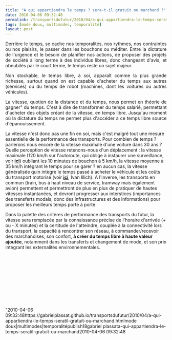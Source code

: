 ```yaml
---
title: "A qui appartiendra le temps ? sera-t-il gratuit ou marchand ?"
date: 2010-04-06 09:32:48
permalink: /transportsdufutur/2010/04/a-qui-appartiendra-le-temps-seratil-gratuit-ou-marchand.html
tags: [mode doux, multimodes, temporalité]
layout: post
---
```


<p style="TEXT-ALIGN: justify">Derrière le temps, se cache nos temporalités, nos rythmes, nos contraintes ou nos plaisirs, le passer dans les bouchons ou méditer. Entre la dictature de l'urgence et le besoin de planifier nos actions, de proposer des projets de société à long terme à des individus libres, donc changeant d'avis, et obnubilés par le court terme, le temps reste un sujet majeur.</p> <p style="TEXT-ALIGN: justify">Non stockable, le temps libre, à soi, apparaît comme la plus grande richesse, surtout quand on est capable d'acheter du temps aux autres (services) ou du temps de robot (machines, dont les voitures ou autres véhicules).</p> <p style="TEXT-ALIGN: justify">La vitesse, quotien de la distance et du temps, nous permet en théorie de gagner" du temps. C'est à dire de transformer du temps salarié, permettant d'acheter des objets créant de la vitesse, en temps libre. Jusqu'au moment où la dictature du temps ne permet plus d'accéder à ce temps libre source d'épanouissement.</p> <p style=""TEXT-ALIGN: justify""> </p>  <!--more-->  <p style=""TEXT-ALIGN: justify"">La vitesse n'est donc pas une fin en soi, mais c'est malgré tout une mesure essentielle de la performance des transports. Pour combien de temps ? parlerons nous encore de la vitesse maximale d'une voiture dans 30 ans ? Quelle perception de vitesse retenons-nous d'un déplacement : la vitesse maximale (120 km/h sur l'autoroute, qui oblige à instaurer une surveillance, voir <strong><span style=""text-decoration: underline><a href="https://gabrielplassat.github.io/transportsdufutur/2010/03/apres-la-surveillance-la-sousveillance.html"" target=""_blank"">ici</a></span></strong>) oubliant les 10 minutes de bouchon à 5 km/h, la vitesse moyenne à 35 km/h intégrant le temps pour se garer ? en aucun cas, la vitesse généralisée quin intègre le temps passé à acheter le véhicule et les coûts du transport motorisé (voir <strong><span style=""text-decoration: underline><a href=""http://fr.wikipedia.org/wiki/Ivan_Illich"" target=""_blank"">ici</a></span></strong>, Ivan Illich). A l'inverse, les transports en commun (train, bus à haut niveau de service, tramway mais également avion) permettent et permettront de plus en plus de pratiquer de hautes vitesses instantanées, et devront progresser aux interstices (importances des transferts modals, donc des infrastructures et des informations) pour proposer les meilleurs temps porte à porte.</p> <p style=""TEXT-ALIGN: justify"">Dans la palette des critères de performance des transports du futur, la vitesse sera remplacée par la connaissance précise de l'horaire d'arrivée (+ ou - X minutes) et la certitude de l'atteindre, couplée à la connectivité lors du transport, la capacité à rencontrer son réseau, à commander/recevoir des marchandises, son confort, <strong>à créer du temps libre à haute valeur ajoutée</strong>, notamment dans les transferts et changement de mode, et son prix intégrant les externalités environnementales.</p> <p style=""text-align: center""><iframe frameborder=""no"" framespacing=""0"" height=""265"" scrolling=""no"" src=""http://videos.publicsenat.fr/vodiFrame.php?idE=64523"" valign=""top"" width=""424"">    </iframe></p>"2010-04-06 09:32:48https://gabrielplassat.github.io/transportsdufutur/2010/04/a-qui-appartiendra-le-temps-seratil-gratuit-ou-marchand.htmlmode doux|multimodes|temporalitépublish18gabriel plassata-qui-appartiendra-le-temps-seratil-gratuit-ou-marchand2010-04-06 09:32:48
